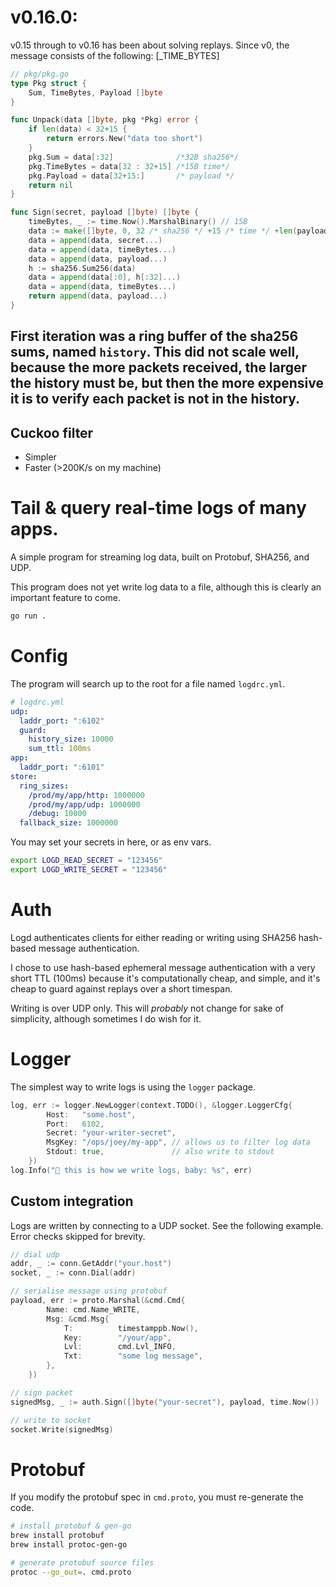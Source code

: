 # v0.16.0:
v0.15 through to v0.16 has been about solving replays. Since v0, the message consists of the following:
[_TIME_BYTES]
```go
// pkg/pkg.go
type Pkg struct {
	Sum, TimeBytes, Payload []byte
}

func Unpack(data []byte, pkg *Pkg) error {
	if len(data) < 32+15 {
		return errors.New("data too short")
	}
	pkg.Sum = data[:32]              /*32B sha256*/
	pkg.TimeBytes = data[32 : 32+15] /*15B time*/
	pkg.Payload = data[32+15:]       /* payload */
	return nil
}

func Sign(secret, payload []byte) []byte {
	timeBytes, _ := time.Now().MarshalBinary() // 15B
	data := make([]byte, 0, 32 /* sha256 */ +15 /* time */ +len(payload))
	data = append(data, secret...)
	data = append(data, timeBytes...)
	data = append(data, payload...)
	h := sha256.Sum256(data)
	data = append(data[:0], h[:32]...)
	data = append(data, timeBytes...)
	return append(data, payload...)
}
```
## First iteration was a ring buffer of the sha256 sums, named `history`. This did not scale well, because the more packets received, the larger the history must be, but then the more expensive it is to verify each packet is not in the history.


## Cuckoo filter
- Simpler
- Faster (>200K/s on my machine)


# Tail & query real-time logs of many apps.
A simple program for streaming log data, built on Protobuf, SHA256, and UDP.

This program does not yet write log data to a file, although this is clearly an important feature to come.
```bash
go run .
```

# Config
The program will search up to the root for a file named `logdrc.yml`.
```yaml
# logdrc.yml
udp:
  laddr_port: ":6102"
  guard:
    history_size: 10000
    sum_ttl: 100ms
app:
  laddr_port: ":6101"
store:
  ring_sizes:
    /prod/my/app/http: 1000000
    /prod/my/app/udp: 1000000
    /debug: 10000
  fallback_size: 1000000
```
You may set your secrets in here, or as env vars.
```bash
export LOGD_READ_SECRET = "123456"
export LOGD_WRITE_SECRET = "123456"
```

# Auth
Logd authenticates clients for either reading or writing using SHA256 hash-based message authentication.

I chose to use hash-based ephemeral message authentication with a very short TTL (100ms)
because it's computationally cheap, and simple, and it's cheap to guard against replays over a short timespan.

Writing is over UDP only. This will *probably* not change for sake of simplicity, although sometimes I do wish for it.

# Logger
The simplest way to write logs is using the `logger` package.
```go
log, err := logger.NewLogger(context.TODO(), &logger.LoggerCfg{
		Host:   "some.host",
		Port:   6102,
		Secret: "your-writer-secret",
		MsgKey: "/ops/joey/my-app", // allows us to filter log data
		Stdout: true,               // also write to stdout
	})
log.Info("🌱 this is how we write logs, baby: %s", err)
```

## Custom integration
Logs are written by connecting to a UDP socket.
See the following example. Error checks skipped for brevity.
```go
// dial udp
addr, _ := conn.GetAddr("your.host")
socket, _ := conn.Dial(addr)

// serialise message using protobuf
payload, err := proto.Marshal(&cmd.Cmd{
		Name: cmd.Name_WRITE,
		Msg: &cmd.Msg{
			T:          timestamppb.Now(),
			Key:        "/your/app",
			Lvl:        cmd.Lvl_INFO,
			Txt:        "some log message",
		},
	})

// sign packet
signedMsg, _ := auth.Sign([]byte("your-secret"), payload, time.Now())

// write to socket
socket.Write(signedMsg)
```

# Protobuf
If you modify the protobuf spec in `cmd.proto`, you must re-generate the code.
```bash
# install protobuf & gen-go
brew install protobuf
brew install protoc-gen-go

# generate protobuf source files
protoc --go_out=. cmd.proto
```
